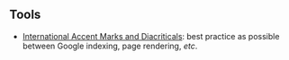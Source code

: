 ## Tools
* [International Accent Marks and Diacriticals](http://www.starr.net/is/type/htmlcodes.html): best practice as possible between Google indexing, page rendering, _etc_.
